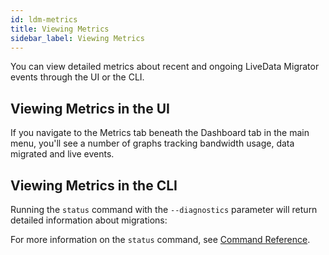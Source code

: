 ```yaml
---
id: ldm-metrics
title: Viewing Metrics
sidebar_label: Viewing Metrics
---
```


You can view detailed metrics about recent and ongoing LiveData Migrator events through the UI or the CLI.

## Viewing Metrics in the UI

If you navigate to the Metrics tab beneath the Dashboard tab in the main menu, you'll see a number of graphs tracking bandwidth usage, data migrated and live events.

## Viewing Metrics in the CLI

Running the `status` command with the `--diagnostics` parameter will return detailed information about migrations:



For more information on the `status` command, see [Command Reference](./command-reference.md#status).

